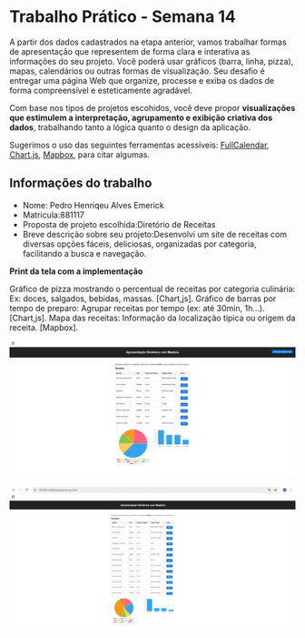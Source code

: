 
# Trabalho Prático - Semana 14

A partir dos dados cadastrados na etapa anterior, vamos trabalhar formas de apresentação que representem de forma clara e interativa as informações do seu projeto. Você poderá usar gráficos (barra, linha, pizza), mapas, calendários ou outras formas de visualização. Seu desafio é entregar uma página Web que organize, processe e exiba os dados de forma compreensível e esteticamente agradável.

Com base nos tipos de projetos escohidos, você deve propor **visualizações que estimulem a interpretação, agrupamento e exibição criativa dos dados**, trabalhando tanto a lógica quanto o design da aplicação.

Sugerimos o uso das seguintes ferramentas acessíveis: [FullCalendar](https://fullcalendar.io/), [Chart.js](https://www.chartjs.org/), [Mapbox](https://docs.mapbox.com/api/), para citar algumas.

## Informações do trabalho

- Nome: Pedro Henriqeu Alves Emerick
- Matricula:881117
- Proposta de projeto escolhida:Diretório de Receitas
- Breve descrição sobre seu projeto:Desenvolvi um site de receitas com diversas opções fáceis, deliciosas, organizadas por categoria, facilitando a busca e navegação.

**Print da tela com a implementação**

Gráfico de pizza mostrando o percentual de receitas por categoria culinária: Ex: doces, salgados, bebidas, massas.  [Chart,js].
Gráfico de barras por tempo de preparo: Agrupar receitas por tempo (ex: até 30min, 1h…).  [Chart,js].
Mapa  das receitas: Informação da localização típica ou origem da receita. [Mapbox].

![Tela 1](Teste1.png)



![Tela 2](Teste2.png)
